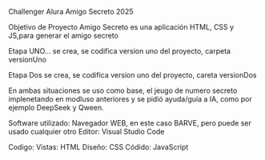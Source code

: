 Challenger Alura Amigo Secreto 2025

Objetivo de Proyecto
Amigo Secreto es una aplicación HTML, CSS y JS,para generar el amigo secreto

Etapa UNO...
  se crea, se codifica version uno del proyecto, carpeta versionUno

Etapa Dos
  se crea, se codifica version uno del proyecto, careta versionDos

En ambas situaciones se uso como base, el jeugo de numero secreto implenetando en modluso anteriores y 
se pidió ayuda/guía a  IA, como por ejemplo DeepSeek y Qween.

Software utilizado:
     Navegador WEB, en este caso BARVE, pero puede ser usado cualquier otro
     Editor: Visual Studio Code

Codigo:
     Vistas: HTML
     Diseño: CSS
     Códido: JavaScript
